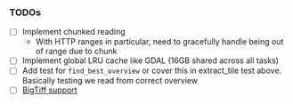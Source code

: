 ### TODOs

- [ ] Implement chunked reading
  - With HTTP ranges in particular, need to gracefully handle being out of range due to chunk
- [ ] Implement global LRU cache like GDAL (16GB shared across all tasks)
- [ ] Add test for `find_best_overview` or cover this in extract_tile test above.
      Basically testing we read from correct overview
- [ ] [BigTiff support](https://www.awaresystems.be/imaging/tiff/bigtiff.html)